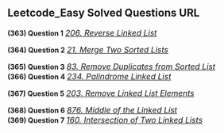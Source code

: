 ## Leetcode_Easy Solved Questions URL

**(363) Question 1** <a href="https://leetcode.com/problems/reverse-linked-list/submissions/1161714306/" target="_blank" style="font-size: 16px;dispaly:inline-block;">_206. Reverse Linked List_</a> <br/>

**(364) Question 2** <a href="https://leetcode.com/problems/merge-two-sorted-lists/submissions/1161751892/" target="_blank" style="font-size: 16px;dispaly:inline-block;">_21. Merge Two Sorted Lists_</a> <br/>

**(365) Question 3** <a href="https://leetcode.com/problems/remove-duplicates-from-sorted-list/submissions/1161847116/" target="_blank" style="font-size: 16px;dispaly:inline-block;">_83. Remove Duplicates from Sorted List_</a> <br/>
**(366) Question 4** <a href="https://leetcode.com/problems/palindrome-linked-list/submissions/1162898669/" target="_blank" style="font-size: 16px;dispaly:inline-block;">_234. Palindrome Linked List_</a> <br/>

**(367) Question 5** <a href="https://leetcode.com/problems/remove-linked-list-elements/submissions/1162913349/" target="_blank" style="font-size: 16px;dispaly:inline-block;">_203. Remove Linked List Elements_</a> <br/>

**(368) Question 6** <a href="https://leetcode.com/problems/middle-of-the-linked-list/submissions/1162925711/" target="_blank" style="font-size: 16px;dispaly:inline-block;">_876. Middle of the Linked List_</a> <br/>
**(369) Question 7** <a href="https://leetcode.com/problems/intersection-of-two-linked-lists/submissions/1163563652/" target="_blank" style="font-size: 16px;dispaly:inline-block;">_160. Intersection of Two Linked Lists_</a> <br/>